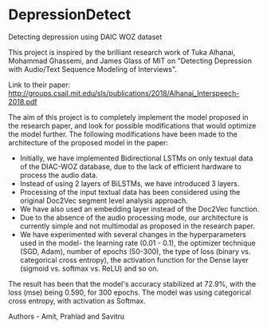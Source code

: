 # DepressionDetect
Detecting depression using DAIC WOZ dataset

This project is inspired by the brilliant research work of Tuka Alhanai, Mohammad Ghassemi, and James Glass of MIT on "Detecting Depression with Audio/Text Sequence Modeling of Interviews".

Link to their paper: http://groups.csail.mit.edu/sls/publications/2018/Alhanai_Interspeech-2018.pdf

The aim of this project is to completely implement the model proposed in the research paper, and look for possible modifications that would optimize the model further.
The following modifications have been made to the architecture of the proposed model in the paper:
  - Initially, we have implemented Bidirectional LSTMs on only textual data of the DIAC-WOZ database, due to the lack of efficient hardware to process the audio data.
  - Instead of using 2 layers of BiLSTMs, we have introduced 3 layers.
  - Processing of the input textual data has been considered using the original Doc2Vec segment level analysis approach.
  - We have also used an embedding layer instead of the Doc2Vec function.
  - Due to the absence of the audio processing mode, our architecture is currently simple and not multimodal as proposed in the research paper.
  - We have experimented with several changes in the hyperparameters used in the model- the learning rate (0.01 - 0.1), the optimizer technique (SGD, Adam), number of epochs (50-300), the type of loss (binary vs. categorical cross entropy), the activation function for the Dense layer (sigmoid vs. softmax vs. ReLU) and so on.

The result has been that the model's accuracy stabilized at 72.9%, with the loss (mse) being 0.590, for 300 epochs. 
The model was using categorical cross entropy, with activation as Softmax.


Authors - Amit, Prahlad and Savitru 
